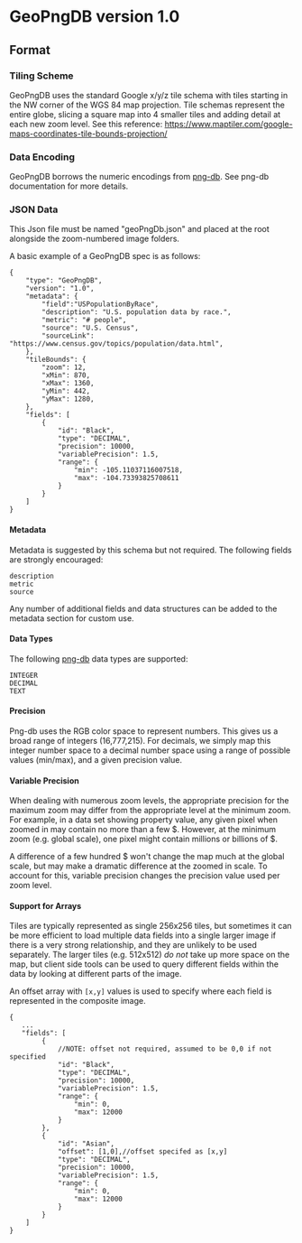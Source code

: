 # GeoPngDB version 1.0

## Format

### Tiling Scheme

GeoPngDB uses the standard Google x/y/z tile schema with tiles starting in the NW corner of the WGS 84 map projection.
Tile schemas represent the entire globe, slicing a square map into 4 smaller tiles and adding detail at each new zoom
level. See this reference: https://www.maptiler.com/google-maps-coordinates-tile-bounds-projection/

### Data Encoding

GeoPngDB borrows the numeric encodings from [png-db](https://github.com/sasakiassociates/png-db). See png-db
documentation for more details.

### JSON Data

This Json file must be named "geoPngDb.json" and placed at the root alongside the zoom-numbered image folders.

A basic example of a GeoPngDB spec is as follows:

```
{
    "type": "GeoPngDB",
    "version": "1.0",
    "metadata": {
        "field":"USPopulationByRace",
        "description": "U.S. population data by race.",
        "metric": "# people",
        "source": "U.S. Census",
        "sourceLink": "https://www.census.gov/topics/population/data.html",
    },
    "tileBounds": {
        "zoom": 12,
        "xMin": 870,
        "xMax": 1360,
        "yMin": 442,
        "yMax": 1280,
    },
    "fields": [
        {
            "id": "Black",
            "type": "DECIMAL",
            "precision": 10000,
            "variablePrecision": 1.5,
            "range": {
                "min": -105.11037116007518,
                "max": -104.73393825708611
            }
        }
    ]
}
```

#### Metadata

Metadata is suggested by this schema but not required. The following fields are strongly encouraged:

```
description
metric
source
```

Any number of additional fields and data structures can be added to the metadata section for custom use.

#### Data Types
The following [png-db](https://github.com/sasakiassociates/png-db) data types are supported:
```
INTEGER
DECIMAL
TEXT
```

#### Precision
Png-db uses the RGB color space to represent numbers. This gives us a broad range of integers (16,777,215). For decimals, we simply map this integer number space to a decimal number space using a range of possible values (min/max), and a given precision value.

#### Variable Precision
When dealing with numerous zoom levels, the appropriate precision for the maximum zoom may differ from the appropriate level at the minimum zoom. For example, in a data set showing property value, any given pixel when zoomed in may contain no more than a few $. However, at the minimum zoom (e.g. global scale), one pixel might contain millions or billions of $.

A difference of a few hundred $ won't change the map much at the global scale, but may make a dramatic difference at the zoomed in scale. To account for this, variable precision changes the precision value used per zoom level.

#### Support for Arrays

Tiles are typically represented as single 256x256 tiles, but sometimes it can be more efficient to load multiple data
fields into a single larger image if there is a very strong relationship, and they are unlikely to be used separately.
The larger tiles (e.g. 512x512) *do not* take up more space on the map, but client side tools can be used to query
different fields within the data by looking at different parts of the image.

An offset array with `[x,y]` values is used to specify where each field is represented in the composite image.

```
{
   ...
   "fields": [
        {
            //NOTE: offset not required, assumed to be 0,0 if not specified
            "id": "Black",
            "type": "DECIMAL",
            "precision": 10000,
            "variablePrecision": 1.5,
            "range": {
                "min": 0,
                "max": 12000
            }
        },
        {
            "id": "Asian",
            "offset": [1,0],//offset specifed as [x,y]
            "type": "DECIMAL",
            "precision": 10000,
            "variablePrecision": 1.5,
            "range": {
                "min": 0,
                "max": 12000
            }
        }
    ]
}
```
